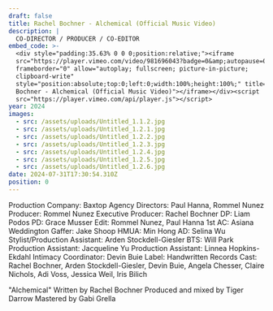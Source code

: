 ```yaml
---
draft: false
title: Rachel Bochner - Alchemical (Official Music Video)
description: |
  CO-DIRECTOR / PRODUCER / CO-EDITOR
embed_code: >-
  <div style="padding:35.63% 0 0 0;position:relative;"><iframe
  src="https://player.vimeo.com/video/981696043?badge=0&amp;autopause=0&amp;player_id=0&amp;app_id=58479"
  frameborder="0" allow="autoplay; fullscreen; picture-in-picture;
  clipboard-write"
  style="position:absolute;top:0;left:0;width:100%;height:100%;" title="Rachel
  Bochner - Alchemical (Official Music Video)"></iframe></div><script
  src="https://player.vimeo.com/api/player.js"></script>
year: 2024
images:
  - src: /assets/uploads/Untitled_1.1.2.jpg
  - src: /assets/uploads/Untitled_1.2.1.jpg
  - src: /assets/uploads/Untitled_1.2.2.jpg
  - src: /assets/uploads/Untitled_1.2.3.jpg
  - src: /assets/uploads/Untitled_1.2.4.jpg
  - src: /assets/uploads/Untitled_1.2.5.jpg
  - src: /assets/uploads/Untitled_1.2.6.jpg
date: 2024-07-31T17:30:54.310Z
position: 0
---
```


Production Company: Baxtop Agency
Directors: Paul Hanna, Rommel Nunez
Producer: Rommel Nunez
Executive Producer: Rachel Bochner
DP: Liam Podos
PD: Grace Musser
Edit: Rommel Nunez, Paul Hanna
1st AC: Asiana Weddington
Gaffer: Jake Shoop
HMUA: Min Hong
AD: Selina Wu
Stylist/Production Assistant: Arden Stockdell-Giesler
BTS: Will Park
Production Assistant: Jacqueline Yu
Production Assistant: Linnea Hopkins-Ekdahl
Intimacy Coordinator: Devin Buie
Label: Handwritten Records
Cast: Rachel Bochner, Arden Stockdell-Giesler, Devin Buie, Angela Chesser, Claire Nichols, Adi Voss, Jessica Weil, Iris Bilich

"Alchemical"
Written by Rachel Bochner
Produced and mixed by Tiger Darrow
Mastered by Gabi Grella
